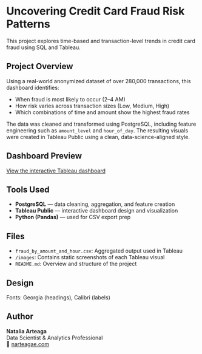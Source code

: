 # Uncovering Credit Card Fraud Risk Patterns

This project explores time-based and transaction-level trends in credit card fraud using SQL and Tableau.

## Project Overview

Using a real-world anonymized dataset of over 280,000 transactions, this dashboard identifies:

- When fraud is most likely to occur (2–4 AM)
- How risk varies across transaction sizes (Low, Medium, High)
- Which combinations of time and amount show the highest fraud rates

The data was cleaned and transformed using PostgreSQL, including feature engineering such as `amount_level` and `hour_of_day`. The resulting visuals were created in Tableau Public using a clean, data-science-aligned style.

## Dashboard Preview

 [View the interactive Tableau dashboard](https://public.tableau.com/app/profile/natalia.arteaga6342/viz/AMLProjectDashboard/Dashboard1?publish=yes) 

## Tools Used

- **PostgreSQL** — data cleaning, aggregation, and feature creation
- **Tableau Public** — interactive dashboard design and visualization
- **Python (Pandas)** — used for CSV export prep 

## Files

- `fraud_by_amount_and_hour.csv`: Aggregated output used in Tableau
- `/images`: Contains static screenshots of each Tableau visual
- `README.md`: Overview and structure of the project

## Design

Fonts: Georgia (headings), Calibri (labels)  

## Author

**Natalia Arteaga**  
Data Scientist & Analytics Professional  
🔗 [narteagae.com](https://narteagae.com)
